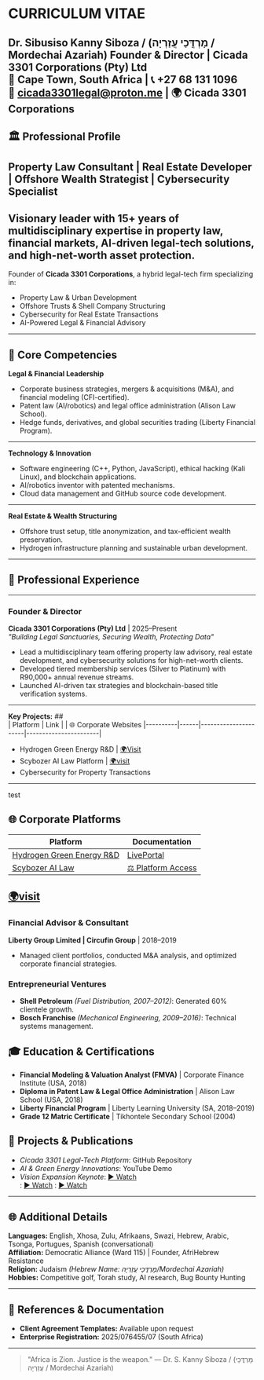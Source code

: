 # CURRICULUM VITAE  
**Dr. Sibusiso Kanny Siboza / (מָרְדֳּכַי עֲזַרְיָה / Mordechai Azariah)** 
Founder & Director | Cicada 3301 Corporations (Pty) Ltd  
📍 Cape Town, South Africa | 📞 +27 68 131 1096  
📧 cicada3301legal@proton.me | 🌍 Cicada 3301 Corporations  
---
## 🏛 Professional Profile  
**Property Law Consultant | Real Estate Developer | Offshore Wealth Strategist | Cybersecurity Specialist**  
---
Visionary leader with **15+ years** of multidisciplinary expertise in property law, financial markets, AI-driven legal-tech solutions, and high-net-worth asset protection.  
---
Founder of **Cicada 3301 Corporations**, a hybrid legal-tech firm specializing in:  
- Property Law & Urban Development  
- Offshore Trusts & Shell Company Structuring  
- Cybersecurity for Real Estate Transactions  
- AI-Powered Legal & Financial Advisory  
---
## 💼 Core Competencies  
**Legal & Financial Leadership**  
- Corporate business strategies, mergers & acquisitions (M&A), and financial modeling (CFI-certified).  
- Patent law (AI/robotics) and legal office administration (Alison Law School).  
- Hedge funds, derivatives, and global securities trading (Liberty Financial Program).  
---
**Technology & Innovation**  
- Software engineering (C++, Python, JavaScript), ethical hacking (Kali Linux), and blockchain applications.  
- AI/robotics inventor with patented mechanisms.  
- Cloud data management and GitHub source code development.  
---
**Real Estate & Wealth Structuring**  
- Offshore trust setup, title anonymization, and tax-efficient wealth preservation.  
- Hydrogen infrastructure planning and sustainable urban development.  
---
## 📂 Professional Experience  
---
### Founder & Director  
**Cicada 3301 Corporations (Pty) Ltd** | 2025–Present  
*"Building Legal Sanctuaries, Securing Wealth, Protecting Data"*  
- Lead a multidisciplinary team offering property law advisory, real estate development, and cybersecurity solutions for high-net-worth clients.  
- Developed tiered membership services (Silver to Platinum) with R90,000+ annual revenue streams.  
- Launched AI-driven tax strategies and blockchain-based title verification systems.  
---
**Key Projects:** ##                
| Platform | Link |                      | 🌐 Corporate Websites 
|----------|------|----------------------|-----------------------|
 
- Hydrogen Green Energy R&D    | [🌍Visit](https://github.com/Cicada-3301Bank/Cicada-3301-Corp/blob/main/web/platforms.md)
- Scybozer AI Law Platform     | [🌍visit](https://github.com/Cicada-3301Bank/Cicada-3301-Corp/blob/main/web/platforms.md)
- Cybersecurity for Property Transactions  
---
test
## 🌐 Corporate Platforms

| Platform | Documentation |
|----------|---------------|
| [Hydrogen Green Energy R&D](/web/platforms.md#hydrogen-rd) | [LivePortal](https://hydrogen-ai-engen-jet-man-corp.unicornplatform.home) |
| [Scybozer AI Law](/web/platforms.md#scybozer-ai) | [⚖️ Platform Access](https://sites.google.com/view/scybozerailaw) | 

[🌍visit](https://github.com/Cicada-3301Bank/Cicada-3301-Corp/blob/main/web/platforms.md)
---
### Financial Advisor & Consultant  
**Liberty Group Limited | Circufin Group** | 2018–2019  
- Managed client portfolios, conducted M&A analysis, and optimized corporate financial strategies.  

### Entrepreneurial Ventures  
- **Shell Petroleum** *(Fuel Distribution, 2007–2012)*: Generated 60% clientele growth.  
- **Bosch Franchise** *(Mechanical Engineering, 2009–2016)*: Technical systems management.  

## 🎓 Education & Certifications  
- **Financial Modeling & Valuation Analyst (FMVA)** | Corporate Finance Institute (USA, 2018)  
- **Diploma in Patent Law & Legal Office Administration** | Alison Law School (USA, 2018)  
- **Liberty Financial Program** | Liberty Learning University (SA, 2018–2019)  
- **Grade 12 Matric Certificate** | Tikhontele Secondary School (2004)  

## 📌 Projects & Publications  
- *Cicada 3301 Legal-Tech Platform*: GitHub Repository  
- *AI & Green Energy Innovations*: YouTube Demo  
- *Vision Expansion Keynote*: [▶ Watch](https://youtu.be/A4B3aqooA4M?si=Mmcb1xxOHnoHqpIJ)  
                            : [▶ Watch](https://youtube.com/shorts/LKMYaw1x6cA?si=C6akmX2DaMksSFze)
                            : [▶ Watch](https://youtu.be/8fq5UKOYT3Y?si=ZFdM-9Pv_ZGvmtff)

---
## 🌐 Additional Details  
**Languages:** English, Xhosa, Zulu, Afrikaans, Swazi, Hebrew, Arabic, Tsonga, Portugues, Spanish (conversational)  
**Affiliation:** Democratic Alliance (Ward 115) | Founder, AfriHebrew Resistance  
**Religion:** Judaism *(Hebrew Name: מָרְדֳּכַי עֲזַרְיָה/Mordechai Azariah)*  
**Hobbies:** Competitive golf, Torah study, AI research, Bug Bounty Hunting

---

## 📜 References & Documentation  
- **Client Agreement Templates:** Available upon request  
- **Enterprise Registration:** 2025/076455/07 (South Africa)  

---

> "Africa is Zion. Justice is the weapon." — Dr. S. Kanny Siboza / (מָרְדֳּכַי עֲזַרְיָה / Mordechai Azariah) 
